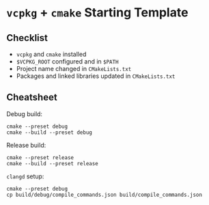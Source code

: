 # `vcpkg` + `cmake` Starting Template

## Checklist

- `vcpkg` and `cmake` installed
- `$VCPKG_ROOT` configured and in `$PATH`
- Project name changed in `CMakeLists.txt`
- Packages and linked libraries updated in `CMakeLists.txt`

## Cheatsheet

Debug build:

```
cmake --preset debug
cmake --build --preset debug
```

Release build:

```
cmake --preset release
cmake --build --preset release
```

`clangd` setup:

```
cmake --preset debug
cp build/debug/compile_commands.json build/compile_commands.json
```

